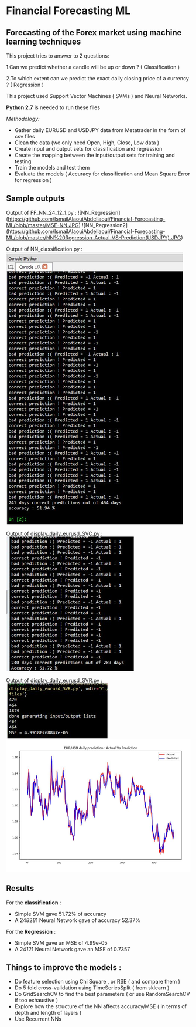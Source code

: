 # Financial Forecasting ML
## Forecasting of the Forex market using machine learning techniques

This project tries to answer to 2 questions:

1.Can we predict whether a candle will be up or down ? ( Classification )

2.To which extent can we predict the exact daily closing price of a currency ? ( Regression )

This project used Support Vector Machines ( SVMs ) and Neural Networks.

**Python 2.7** is needed to run these files

*Methodology:*
* Gather daily EURUSD and USDJPY data from Metatrader in the form of csv files
* Clean the data (we only need Open, High, Close, Low data )
* Create input and output sets for classification and regression
* Create the mapping between the input/output sets for training and testing
* Train the models and test them
* Evaluate the models ( Accuracy for classification and Mean Square Error for regression )

## Sample outputs

Output of FF_NN_24_12_1.py :
![NN_Regression]
(https://github.com/IsmailAlaouiAbdellaoui/Financial-Forecasting-ML/blob/master/MSE-NN.JPG)
![NN_Regression2]
(https://github.com/IsmailAlaouiAbdellaoui/Financial-Forecasting-ML/blob/master/NN%20Regression-Actual-VS-Prediction(USDJPY).JPG)

Output of NN_classification.py :
![NN_Classification](https://github.com/IsmailAlaouiAbdellaoui/Financial-Forecasting-ML/blob/master/Accuracy-NN.JPG)

Output of display_daily_eurusd_SVC.py :
![SVM_Classification](https://github.com/IsmailAlaouiAbdellaoui/Financial-Forecasting-ML/blob/master/Accuracy-SVM.JPG)

Output of display_daily_eurusd_SVR.py :
![SVM_Regression](https://github.com/IsmailAlaouiAbdellaoui/Financial-Forecasting-ML/blob/master/MSE-SVM.JPG)
![SVM_Regression2](https://github.com/IsmailAlaouiAbdellaoui/Financial-Forecasting-ML/blob/master/SVM%20Regression-Actual-VS-Prediction(EURUSD).JPG)

## Results

For the **classification** :
* Simple SVM gave 51.72% of accuracy
* A 24*8*2*8*1 Neural Network gave of accuracy 52.37%

For the **Regression** :
* Simple SVM gave an MSE of 4.99e-05
* A 24*12*1 Neural Network gave an MSE of 0.7357

## Things to improve the models :
* Do feature selection using Chi Square , or RSE ( and compare them )
* Do 5 fold cross-validation using TimeSeriesSplit ( from sklearn )
* Do GridSearchCV to find the best parameters ( or use RandomSearchCV if too exhaustive )
* Explore how the structure of the NN affects accuracy/MSE ( in terms of depth and length of layers )
* Use Recurrent NNs
